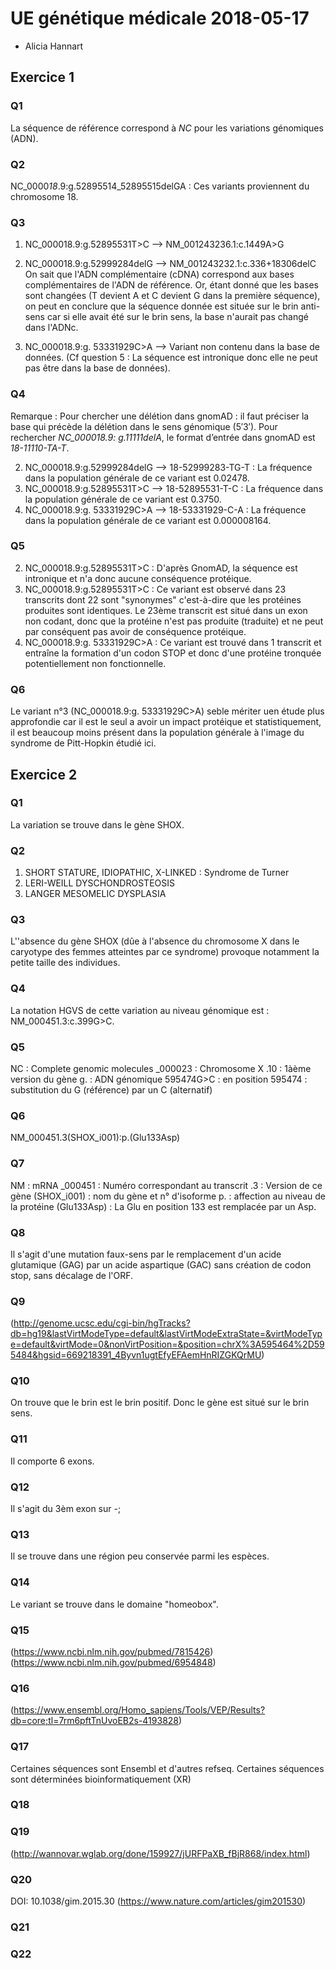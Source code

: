 # UE génétique médicale 2018-05-17
* Alicia Hannart

## Exercice 1

### Q1
La séquence de référence correspond à *NC* pour les variations génomiques (ADN).

### Q2
NC_0000*18*.9:g.52895514_52895515delGA : Ces variants proviennent du chromosome 18.

### Q3
1. NC_000018.9:g.52895531T>C --> NM_001243236.1:c.1449A>G
2. NC_000018.9:g.52999284delG --> NM_001243232.1:c.336+18306delC
On sait que l'ADN complémentaire (cDNA) correspond aux bases complémentaires de l'ADN de référence. Or, étant donné que les bases sont changées (T devient A et C devient G dans la première séquence), on peut en conclure que la séquence donnée est située sur le brin anti-sens car si elle avait été sur le brin sens, la base n'aurait pas changé dans l'ADNc.

3. NC_000018.9:g. 53331929C>A --> Variant non contenu dans la base de données. (Cf question 5 : La séquence est intronique donc elle ne peut pas être dans la base de données).

### Q4
Remarque : Pour chercher une délétion dans gnomAD : il faut préciser la base qui précède la délétion dans le sens génomique (5′3′). Pour rechercher *NC_000018.9: g.11111delA*, le format d’entrée dans gnomAD est *18-11110-TA-T*.

2. NC_000018.9:g.52999284delG --> 18-52999283-TG-T : La fréquence dans la population générale de ce variant est 0.02478.
1. NC_000018.9:g.52895531T>C --> 18-52895531-T-C : La fréquence dans la population générale de ce variant est 0.3750.
3. NC_000018.9:g. 53331929C>A --> 18-53331929-C-A : La fréquence dans la population générale de ce variant est 0.000008164.

### Q5

2. NC_000018.9:g.52895531T>C : D'après GnomAD, la séquence est intronique et n'a donc aucune conséquence protéique.
1. NC_000018.9:g.52895531T>C : Ce variant est observé dans 23 transcrits dont 22 sont "synonymes" c'est-à-dire que les protéines produites sont identiques. Le 23ème transcrit est situé dans un exon non codant, donc que la protéine n'est pas produite (traduite) et ne peut par conséquent pas avoir de conséquence protéique.
3. NC_000018.9:g. 53331929C>A : Ce variant est trouvé dans 1 transcrit et entraîne la formation d'un codon STOP et donc d'une protéine tronquée potentiellement non fonctionnelle.

### Q6

Le variant n°3 (NC_000018.9:g. 53331929C>A) seble mériter uen étude plus approfondie car il est le seul a avoir un impact protéique et statistiquement, il est beaucoup moins présent dans la population générale à l'image du syndrome de Pitt-Hopkin étudié ici.

## Exercice 2

### Q1
La variation se trouve dans le gène SHOX.

### Q2
1. SHORT STATURE, IDIOPATHIC, X-LINKED : Syndrome de Turner
2. LERI-WEILL DYSCHONDROSTEOSIS 
3. LANGER MESOMELIC DYSPLASIA

### Q3
L''absence du gène SHOX (dûe à l'absence du chromosome X dans le caryotype des femmes atteintes par ce syndrome) provoque notamment la petite taille des individues.

### Q4
La notation HGVS de cette variation au niveau génomique est : NM_000451.3:c.399G>C.

### Q5
NC : Complete genomic molecules
_000023 : Chromosome X
.10 : 1àème version du gène
g. : ADN génomique
595474G>C : en position 595474 : substitution du G (référence) par un C (alternatif)

### Q6
NM_000451.3(SHOX_i001):p.(Glu133Asp)

### Q7
NM : mRNA
_000451 : Numéro correspondant au transcrit
.3 : Version de ce gène
(SHOX_i001) : nom du gène et n° d'isoforme
p. : affection au niveau de la protéine
(Glu133Asp) : La Glu en position 133 est remplacée par un Asp.

### Q8
Il s'agit d'une mutation faux-sens par le remplacement d'un acide glutamique (GAG) par un acide aspartique (GAC) sans création de codon stop, sans décalage de l'ORF.

### Q9
(http://genome.ucsc.edu/cgi-bin/hgTracks?db=hg19&lastVirtModeType=default&lastVirtModeExtraState=&virtModeType=default&virtMode=0&nonVirtPosition=&position=chrX%3A595464%2D595484&hgsid=669218391_4Byvn1ugtEfyEFAemHnRIZGKQrMU)

### Q10
On trouve que le brin est le brin positif. Donc le gène est situé sur le brin sens.

### Q11
Il comporte 6 exons.

### Q12
Il s'agit du 3èm exon sur -;

### Q13
Il se trouve dans une région peu conservée parmi les espèces.

### Q14
Le variant se trouve dans le domaine "homeobox".

### Q15
(https://www.ncbi.nlm.nih.gov/pubmed/7815426)
(https://www.ncbi.nlm.nih.gov/pubmed/6954848)

### Q16
(https://www.ensembl.org/Homo_sapiens/Tools/VEP/Results?db=core;tl=7rm6pftTnUvoEB2s-4193828)

### Q17
Certaines séquences sont Ensembl et d'autres refseq. Certaines séquences sont déterminées bioinformatiquement (XR)

### Q18

### Q19
(http://wannovar.wglab.org/done/159927/jURFPaXB_fBjR868/index.html)

### Q20
DOI: 10.1038/gim.2015.30 (https://www.nature.com/articles/gim201530)

### Q21


### Q22



